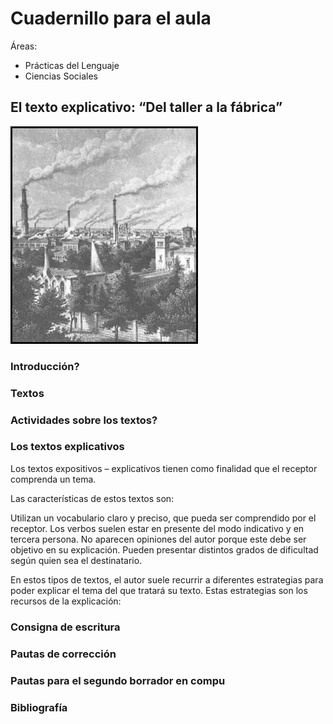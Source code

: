 
# Cuadernillo para el aula
Áreas: 
- Prácticas del Lenguaje
- Ciencias Sociales
## El texto explicativo: “Del taller a la fábrica”
![Fabricas](https://github.com/alvarmaciel/aeq-repo/blob/master/PracticasDelLenguaje/Imagenes/fabricas.png)
### Introducción?
### Textos
### Actividades sobre los textos?
### Los textos explicativos

Los textos expositivos – explicativos tienen como finalidad que el receptor comprenda un tema. 

Las características de estos textos son:

Utilizan un vocabulario claro y preciso, que pueda ser comprendido por el receptor.
Los verbos suelen estar en presente del modo indicativo y en tercera persona.
No aparecen opiniones del autor porque este debe ser objetivo en su explicación.
Pueden presentar distintos grados de dificultad según quien sea el destinatario.

En estos tipos de textos, el autor suele recurrir a diferentes estrategias para poder explicar el tema del que tratará su texto. Estas estrategias son los recursos de la  explicación:

### Consigna de escritura
### Pautas de corrección
### Pautas para el segundo borrador en compu
### Bibliografía
